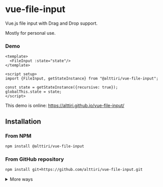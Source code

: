 # vue-file-input

Vue.js file input with Drag and Drop support.

Mostly for personal use.

### Demo

```vue
<template>
  <FileInput :state="state"/>
</template>

<script setup>
import {FileInput, getStateInstance} from "@alttiri/vue-file-input";

const state = getStateInstance({recursive: true});
globalThis.state = state;
</script>
```
This demo is online: https://alttiri.github.io/vue-file-input/


## Installation

### From NPM

```bash
npm install @alttiri/vue-file-input
```

### From GitHub repository

```bash
npm install git+https://github.com/alttiri/vue-file-input.git
```

<details>

<summary>More ways</summary>

### From GitHub repository (a specific version):

- **Based on SemVer:**
    ```bash
    npm install git+https://github.com/alttiri/vue-file-input.git#semver:1.0.0
    ```
  Or add
    ```
    "@alttiri/vue-file-input": "github:alttiri/vue-file-input#semver:1.0.0"
    ```
  as `dependencies` in `package.json` file.

  See available [tags](https://github.com/AlttiRi/vue-file-input/tags).

- **Based on a commit hash:**
    ```bash
    npm install git+https://git@github.com/alttiri/vue-file-input.git#ef61a8fbd70969d915166c82d3e3d8f06b1032f4
    ```
  Or add
    ```
    "@alttiri/vue-file-input": "github:alttiri/vue-file-input#ef61a8fbd70969d915166c82d3e3d8f06b1032f4"
    ```
  as `dependencies` in `package.json` file.

  See available [commits hashes](https://github.com/AlttiRi/vue-file-input/commits/master).


### From GitHub Packages:
To install you need first to create `.npmrc` file with `@alttiri:registry=https://npm.pkg.github.com` content:
```bash
echo @alttiri:registry=https://npm.pkg.github.com >> .npmrc
```

only then run

```bash
npm install @alttiri/vue-file-input
```
Note, that GitHub Packages requires to have also `~/.npmrc` file (`.npmrc` in your home dir) with `//npm.pkg.github.com/:_authToken=TOKEN` content, where `TOKEN` is a token with the `read:packages` permission, take it here https://github.com/settings/tokens/new.

</details>
